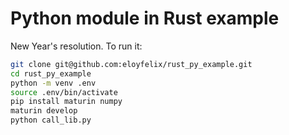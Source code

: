 # Python module in Rust example

New Year's resolution. To run it:

```bash
git clone git@github.com:eloyfelix/rust_py_example.git
cd rust_py_example
python -m venv .env
source .env/bin/activate
pip install maturin numpy
maturin develop
python call_lib.py
```
